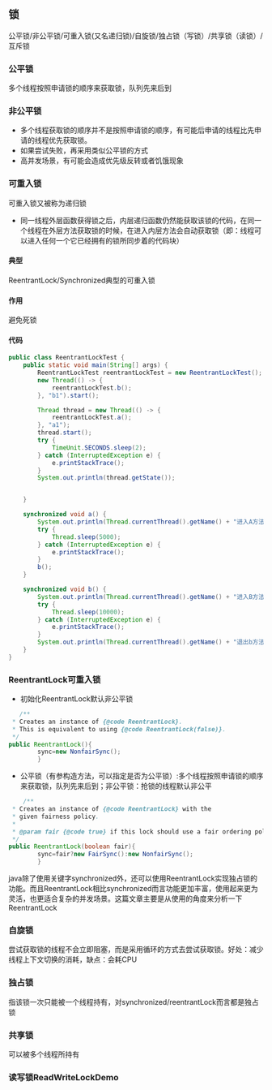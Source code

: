 ## 锁

公平锁/非公平锁/可重入锁(又名递归锁)/自旋锁/独占锁（写锁）/共享锁（读锁）/互斥锁

### 公平锁

多个线程按照申请锁的顺序来获取锁，队列先来后到

### 非公平锁

- 多个线程获取锁的顺序并不是按照申请锁的顺序，有可能后申请的线程比先申请的线程优先获取锁。
- 如果尝试失败，再采用类似公平锁的方式
- 高并发场景，有可能会造成优先级反转或者饥饿现象

### 可重入锁

可重入锁又被称为递归锁

- 同一线程外层函数获得锁之后，内层递归函数仍然能获取该锁的代码，在同一个线程在外层方法获取锁的时候，在进入内层方法会自动获取锁（即：线程可以进入任何一个它已经拥有的锁所同步着的代码块）

#### 典型

ReentrantLock/Synchronized典型的可重入锁

#### 作用

避免死锁

#### 代码

```java
public class ReentrantLockTest {
    public static void main(String[] args) {
        ReentrantLockTest reentrantLockTest = new ReentrantLockTest();
        new Thread(() -> {
            reentrantLockTest.b();
        }, "b1").start();

        Thread thread = new Thread(() -> {
            reentrantLockTest.a();
        }, "a1");
        thread.start();
        try {
            TimeUnit.SECONDS.sleep(2);
        } catch (InterruptedException e) {
            e.printStackTrace();
        }
        System.out.println(thread.getState());


    }

    synchronized void a() {
        System.out.println(Thread.currentThread().getName() + "进入A方法");
        try {
            Thread.sleep(5000);
        } catch (InterruptedException e) {
            e.printStackTrace();
        }
        b();
    }

    synchronized void b() {
        System.out.println(Thread.currentThread().getName() + "进入B方法");
        try {
            Thread.sleep(10000);
        } catch (InterruptedException e) {
            e.printStackTrace();
        }
        System.out.println(Thread.currentThread().getName() + "退出b方法");
    }
}
```

### ReentrantLock可重入锁

- 初始化ReentrantLock默认非公平锁

```java
   /**
 * Creates an instance of {@code ReentrantLock}.
 * This is equivalent to using {@code ReentrantLock(false)}.
 */
public ReentrantLock(){
        sync=new NonfairSync();
        }
```

- 公平锁（有参构造方法，可以指定是否为公平锁）:多个线程按照申请锁的顺序来获取锁，队列先来后到；非公平锁：抢锁的线程默认非公平

```java
    /**
 * Creates an instance of {@code ReentrantLock} with the
 * given fairness policy.
 *
 * @param fair {@code true} if this lock should use a fair ordering policy
 */
public ReentrantLock(boolean fair){
        sync=fair?new FairSync():new NonfairSync();
        }
```

java除了使用关键字synchronized外，还可以使用ReentrantLock实现独占锁的功能。而且ReentrantLock相比synchronized而言功能更加丰富，使用起来更为灵活，也更适合复杂的并发场景。这篇文章主要是从使用的角度来分析一下ReentrantLock

### 自旋锁

尝试获取锁的线程不会立即阻塞，而是采用循环的方式去尝试获取锁。好处：减少线程上下文切换的消耗，缺点：会耗CPU

### 独占锁

指该锁一次只能被一个线程持有，对synchronized/reentrantLock而言都是独占锁

### 共享锁

可以被多个线程所持有

### 读写锁ReadWriteLockDemo